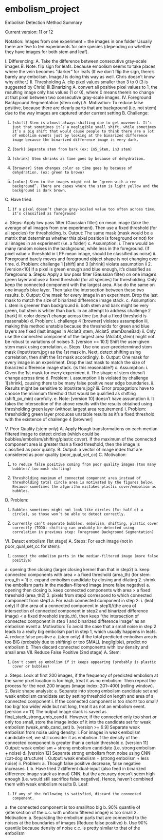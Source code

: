 # embolism_project

Embolism Detection Method Summary
 
Current version: 11 or 12
 
Notation:
Images from one experiment = the images in one folder
Usually there are five to ten experiments for one species (depending on whether they have images for both stem and leaf).
 
I.    Differencing:
A.     Take the difference between consecutive gray-scale images
B.     Note: flip sign for leafs. because embolism seems to take places where the vein becomes "darker” for leafs (If we don’t flip the sign, there’s barely any embolism. ImageJ is doing this way as well. Chris doesn’t know why either.)
II.  Thresholding
A.     clip pixel values smaller than 3 to 0 (3 is suggested by Chris)
III.Binarizing
A.     convert all positive pixel values to 1, the resulting image only has values (1 or 0), where 0 means there’s no change at that pixel between two consecutive gray-scale images.
IV.  Foreground Background Segmentation (stem only)
A.     Motivation: To reduce false positive, because there are clearly parts that are background (i.e. not stem) due to the way images are captured under current setting
B.     Challenge:
1.     [shift] Stem is almost always shifting due to gel movement. It’s just that sometimes it’s a negligible small shift, while sometimes it’s a big shift that would cause people to think there are a lot of embolism events just by looking at the binarized difference image because the binarized difference image is very dark.
2.     [bark] Separate stem from bark (ex: In5_Stem, in3 stem)
3.     [shrink] Stem shrinks as time goes by because of dehydration.
4.     [browner] Stem changes color as time goes by because of dehydration. (ex: green to brown)
5.     [color] Stem in the images might not be “green with a red background”. There are cases where the stem is light yellow and the background is dark brown.
C.     Have tried:
1.     If a pixel doesn’t change gray-scaled value too often across time, it’s classified as foreground
a.     Steps: Apply low pass filter (Gaussian filter) on mean image (take the average of all images from one experiment). Then use a fixed threshold (for all species) for thresholding.
b.     Output: The same mask (mask would be a matrix that determines whether this pixel position is foreground or not) for all images in an experiment (i.e. a folder)
c.      Assumption:
i.       There would be many random noises in the background, while less in the foreground. (If pixel value > threshold in LPF mean image, should be classified as noise)
ii.      Foreground barely moves and foreground object shape is not changing over time.
d.     Problem: challenge 1 [shift] and 3 [shrink] violate assumption ii
2.     [version<10] If a pixel is green enough and blue enough, it’s classified as foreground
a.     Steps: Apply a low pass filter (Gaussian filter) on one image’s green layer and use a fixed threshold (for all species) for thresholding. Only keep the connected component with the largest area. Also do the same on one image’s blue layer. Then take the intersection between these two results.
b.     Output: One mask for every image in an experiment. Drop the last mask to match the size of binarized difference image stack.
c.      Assumption:
i.       stem is greener than background
ii.      both stem and bark might be very green, but stem is whiter than bark. In an attempt to address challenge 2 [bark]
iii.    color doesn’t change across time (so that a fixed threshold is reasonable)
d.     Problem:
i.       challenge 4 [browner] violates assumption iii, making this method unstable because the thresholds for green and blue layers are fixed (last images in Alclat3_stem, Alclat5_stemDoneBad)
ii.      Only use the connected component of the largest area (Alclat3_stem) might not be robust to variations of noises
3.     [version >= 10.1] Shift the user-given stem mask using correlation.
a.     Steps: Use one user-predetermined stem mask (input/stem.jpg) as the 1st mask in. Next, detect shifting using correlation, then shift the 1st mask accordingly.
b.     Output: One mask for every image in an experiment. Drop the last mask to match the size of binarized difference image stack. (is this reasonable?)
c.      Assumption:
i.       Given the 1st mask for every experiment
ii.      The shape of stem doesn’t change across time
d.     Problem:
i.       assumption ii is violated by challenge 1[shrink], causing there to be many false positive near edge boundaries.
ii.      Results might be sensitive to input/stem.jpg?
iii.    Error propagation: have to choose the minimum threshold that would be qualified as shifting (shift_px_min) carefully.
e.     Note: [version 10] doesn’t have assumption ii.
It takes the intersection of the above results with the results obtained using thresholding green layer (without largest area requirement)
i.       Problem: thresholding green layer produces unstable results as it’s a fixed threshold with the existence of challenge 4 [browner]
 
V.  Poor Quality (stem only)
A.     Apply Hough transformations on each median filtered image to detect circles (which could be bubbles/embolism/shifting/plastic cover). If the maximum of the connected component area is greater than a fixed threshold, then the image is classified as poor quality.
B.     Output: a vector of image index that are considered as poor quality (poor_qual_set_cc)
C.     Motivation:
1.     To reduce false positive coming from poor quality images (too many bubbles/ too much shifting)
2.     Thresholding maximum of connected component area instead of thresholding total circle area is motivated by the figures below. Because sometimes the algorithm mistakes plastic cover/embolism as bubbles.
D.     Problem:
1.     Bubbles sometimes might not look like circles (Ex: half of a circle), so those won’t be able to detect correctly.
2.     Currently can’t separate bubbles, embolism, shifting, plastic cover correctly (TODO: shifting can probably be detected using correlation in previous step: Foreground Background Segmentation)
VI.  Detect embolism (1st stage)
A.     Steps:
For each image (not in poor_qual_set_cc for stem):
1.     connect the embolism parts in the median-filtered image (more false positive)
a.     opening then closing (larger closing kernel than that in step2)
b.     keep connected components with area > a fixed threshold (area_th) (for stem: area_th = 1)
c.  	expand embolism candidate by closing and dilating
2.     shrink the embolism parts in the median-filtered image (more false negative)
a.     opening then closing
b.     keep connected components with area > a fixed threshold (area_th2)
3.     pixels from step2 correspond to which connected component from step1
a.     For each connected component in step 2:
i.       (leaf only) If (the area of a connected component in step1)/(the area of intersection of connected component in step2 and binarized difference image) < a fixed threshold (ratio_th), then keep “the intersection of connected component in step 1 and binarized difference image” as an embolism event
a.     Motivation: To avoid the case that a small noise in step 2 leads to a really big embolism part in step 1, which usually happens in leafs.
4.     reduce false positive
a.     (stem only) if the total predicted embolism area is too BIG (probably due to shifting) or too SMALL (negligible), predict no embolism
b.     Then discard connected components with low density and small area
VII. Reduce False Positive (2nd stage)
A.     Stem:
1.     Don't count as embolism if it keeps appearing (probably is plastic cover or bubbles)
a.     Steps: Look at first 200 images, if the frequency of predicted embolism at the same pixel location is too high, treat it as no embolism. Then repeat the process for the next 200 images (image index: 201~400) (rolling window).
2.     Basic shape analysis:
a.     Separate into strong embolism candidate set and weak embolism candidate set by setting threshold on length and area of a connected component
i.       If the connected component is too short/ too small/ too big/ too wide/ wide but not long, treat it as not an embolism event. [version >= 11] The output image stack is saved as final_stack_strong_emb_cand
ii.      However, if the connected only too short or only too small, store the image index of it into the candidate set for weak embolism (weak_emb_cand_set)
b.     [version >= 9.9] Separate weak embolism from noise using density:
i.       For images in weak embolism candidate set, we still consider it as embolism if the density of the connected component is greater than a certain threshold
c.      [version 11] Output: weak embolism + strong embolism candidate (i.e. strong embolism + noise)
d.     [version 12] Separate strong embolism from noise using CNN (cat-dog structure)
i.       Output: weak embolism + (strong embolism + less noise)
ii.      Problem:
a.     Though false positive decrease, false negative increases. L
b.     Have tried 2 different dual-input (also feed in binarized difference image stack as input) CNN, but the accuracy doesn’t seem high enough (i.e. would still sacrifice false negative). Hence, haven’t combined them with weak embolism results
B.     Leaf:
1.     If any of the following is satisfied, discard the connected component.
a.     the connected component is too small/too big
b.     90% quantile of {intersection of the c.c. with uniform filtered image} is too small
2.     Motivation:
a.     Separating the embolism parts that are connected to the noises at the boundaries of images (Reduce false positive)
b.     Use 90% quantile because density of noise c.c. is pretty similar to that of the embolism
 


